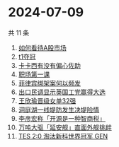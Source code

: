 # 2024-07-09

共 11 条

<!-- BEGIN -->
<!-- 最后更新时间 Tue Jul 09 2024 04:13:09 GMT+0800 (China Standard Time) -->

1. [如何看待A股市场](https://www.zhihu.com/search?q=%E5%A6%82%E4%BD%95%E7%9C%8B%E5%BE%85A%E8%82%A1%E5%B8%82%E5%9C%BA)
1. [t1夺冠](https://www.zhihu.com/search?q=t1%E5%A4%BA%E5%86%A0)
1. [卡卡西有没有偏心佐助](https://www.zhihu.com/search?q=%E5%8D%A1%E5%8D%A1%E8%A5%BF%E6%9C%89%E6%B2%A1%E6%9C%89%E5%81%8F%E5%BF%83%E4%BD%90%E5%8A%A9)
1. [职场第一课](https://www.zhihu.com/search?q=%E8%81%8C%E5%9C%BA%E7%AC%AC%E4%B8%80%E8%AF%BE)
1. [菲律宾绑架案何以频发](https://www.zhihu.com/search?q=%E8%8F%B2%E5%BE%8B%E5%AE%BE%E7%BB%91%E6%9E%B6%E6%A1%88%E4%BD%95%E4%BB%A5%E9%A2%91%E5%8F%91)
1. [出口民调显示英国工党赢得大选](https://www.zhihu.com/search?q=%E5%87%BA%E5%8F%A3%E6%B0%91%E8%B0%83%E6%98%BE%E7%A4%BA%E8%8B%B1%E5%9B%BD%E5%B7%A5%E5%85%9A%E8%B5%A2%E5%BE%97%E5%A4%A7%E9%80%89)
1. [王欣瑜晋级女单32强](https://www.zhihu.com/search?q=%E7%8E%8B%E6%AC%A3%E7%91%9C%E6%99%8B%E7%BA%A7%E5%A5%B3%E5%8D%9532%E5%BC%BA)
1. [洞庭湖一线堤防发生决堤险情](https://www.zhihu.com/search?q=%E6%B4%9E%E5%BA%AD%E6%B9%96%E4%B8%80%E7%BA%BF%E5%A0%A4%E9%98%B2%E5%8F%91%E7%94%9F%E5%86%B3%E5%A0%A4%E9%99%A9%E6%83%85)
1. [李彦宏称「开源是一种智商税」](https://www.zhihu.com/search?q=%E6%9D%8E%E5%BD%A6%E5%AE%8F%E7%A7%B0%E3%80%8C%E5%BC%80%E6%BA%90%E6%98%AF%E4%B8%80%E7%A7%8D%E6%99%BA%E5%95%86%E7%A8%8E%E3%80%8D)
1. [万吨大驱「延安舰」直面外舰挑衅](https://www.zhihu.com/search?q=%E4%B8%87%E5%90%A8%E5%A4%A7%E9%A9%B1%E3%80%8C%E5%BB%B6%E5%AE%89%E8%88%B0%E3%80%8D%E7%9B%B4%E9%9D%A2%E5%A4%96%E8%88%B0%E6%8C%91%E8%A1%85)
1. [TES 2:0 淘汰新科世界冠军 GEN](https://www.zhihu.com/search?q=TES%202%3A0%20%E6%B7%98%E6%B1%B0%E6%96%B0%E7%A7%91%E4%B8%96%E7%95%8C%E5%86%A0%E5%86%9B%20GEN)

<!-- END -->
